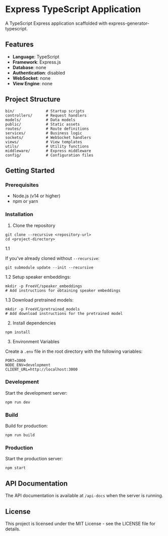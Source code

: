 # Express TypeScript Application

A TypeScript Express application scaffolded with express-generator-typescript.

## Features

- **Language**: TypeScript
- **Framework**: Express.js
- **Database**: none
- **Authentication**: disabled
- **WebSocket**: none
- **View Engine**: none

## Project Structure

```
bin/              # Startup scripts
controllers/      # Request handlers
models/           # Data models
public/           # Static assets
routes/           # Route definitions
services/         # Business logic
sockets/          # WebSocket handlers
views/            # View templates
utils/            # Utility functions
middleware/       # Express middleware
config/           # Configuration files
```

## Getting Started

### Prerequisites

- Node.js (v14 or higher)
- npm or yarn
  

### Installation

1. Clone the repository

```
git clone --recursive <repository-url>
cd <project-directory>
```
1.1 

If you've already cloned without `--recursive`:
```
git submodule update --init --recursive
```

1.2
Setup speaker embeddings:
```
mkdir -p FreeVC/speaker_embeddings
# Add instructions for obtaining speaker embeddings
```
1.3
Download pretrained models:
```
mkdir -p FreeVC/pretrained_models
# Add download instructions for the pretrained model
```

2. Install dependencies

```
npm install
```

3. Environment Variables

Create a `.env` file in the root directory with the following variables:

```
PORT=3000
NODE_ENV=development
CLIENT_URL=http://localhost:3000
```

### Development

Start the development server:

```
npm run dev
```

### Build

Build for production:

```
npm run build
```

### Production

Start the production server:

```
npm start
```

## API Documentation

The API documentation is available at `/api-docs` when the server is running.

## License

This project is licensed under the MIT License - see the LICENSE file for details.
